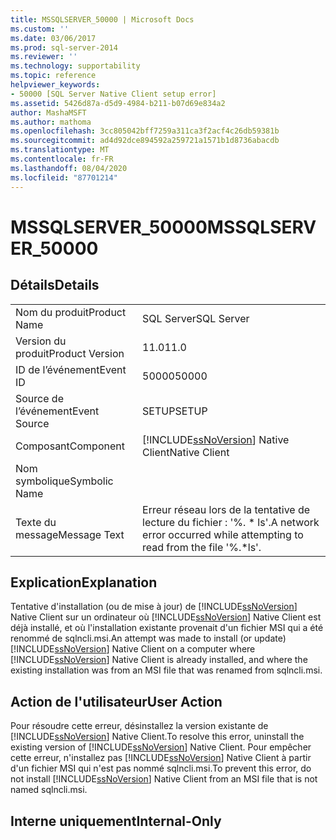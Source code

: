```yaml
---
title: MSSQLSERVER_50000 | Microsoft Docs
ms.custom: ''
ms.date: 03/06/2017
ms.prod: sql-server-2014
ms.reviewer: ''
ms.technology: supportability
ms.topic: reference
helpviewer_keywords:
- 50000 [SQL Server Native Client setup error]
ms.assetid: 5426d87a-d5d9-4984-b211-b07d69e834a2
author: MashaMSFT
ms.author: mathoma
ms.openlocfilehash: 3cc805042bff7259a311ca3f2acf4c26db59381b
ms.sourcegitcommit: ad4d92dce894592a259721a1571b1d8736abacdb
ms.translationtype: MT
ms.contentlocale: fr-FR
ms.lasthandoff: 08/04/2020
ms.locfileid: "87701214"
---
```

# <a name="mssqlserver_50000"></a><span data-ttu-id="d32d5-102">MSSQLSERVER_50000</span><span class="sxs-lookup"><span data-stu-id="d32d5-102">MSSQLSERVER_50000</span></span>
    
## <a name="details"></a><span data-ttu-id="d32d5-103">Détails</span><span class="sxs-lookup"><span data-stu-id="d32d5-103">Details</span></span>  
  
|||  
|-|-|  
|<span data-ttu-id="d32d5-104">Nom du produit</span><span class="sxs-lookup"><span data-stu-id="d32d5-104">Product Name</span></span>|<span data-ttu-id="d32d5-105">SQL Server</span><span class="sxs-lookup"><span data-stu-id="d32d5-105">SQL Server</span></span>|  
|<span data-ttu-id="d32d5-106">Version du produit</span><span class="sxs-lookup"><span data-stu-id="d32d5-106">Product Version</span></span>|<span data-ttu-id="d32d5-107">11.0</span><span class="sxs-lookup"><span data-stu-id="d32d5-107">11.0</span></span>|  
|<span data-ttu-id="d32d5-108">ID de l’événement</span><span class="sxs-lookup"><span data-stu-id="d32d5-108">Event ID</span></span>|<span data-ttu-id="d32d5-109">50000</span><span class="sxs-lookup"><span data-stu-id="d32d5-109">50000</span></span>|  
|<span data-ttu-id="d32d5-110">Source de l’événement</span><span class="sxs-lookup"><span data-stu-id="d32d5-110">Event Source</span></span>|<span data-ttu-id="d32d5-111">SETUP</span><span class="sxs-lookup"><span data-stu-id="d32d5-111">SETUP</span></span>|  
|<span data-ttu-id="d32d5-112">Composant</span><span class="sxs-lookup"><span data-stu-id="d32d5-112">Component</span></span>|[!INCLUDE[ssNoVersion](../../includes/ssnoversion-md.md)] <span data-ttu-id="d32d5-113">Native Client</span><span class="sxs-lookup"><span data-stu-id="d32d5-113">Native Client</span></span>|  
|<span data-ttu-id="d32d5-114">Nom symbolique</span><span class="sxs-lookup"><span data-stu-id="d32d5-114">Symbolic Name</span></span>||  
|<span data-ttu-id="d32d5-115">Texte du message</span><span class="sxs-lookup"><span data-stu-id="d32d5-115">Message Text</span></span>|<span data-ttu-id="d32d5-116">Erreur réseau lors de la tentative de lecture du fichier : '%. \* ls'.</span><span class="sxs-lookup"><span data-stu-id="d32d5-116">A network error occurred while attempting to read from the file '%.\*ls'.</span></span>|  
  
## <a name="explanation"></a><span data-ttu-id="d32d5-117">Explication</span><span class="sxs-lookup"><span data-stu-id="d32d5-117">Explanation</span></span>  
 <span data-ttu-id="d32d5-118">Tentative d'installation (ou de mise à jour) de [!INCLUDE[ssNoVersion](../../includes/ssnoversion-md.md)] Native Client sur un ordinateur où [!INCLUDE[ssNoVersion](../../includes/ssnoversion-md.md)] Native Client est déjà installé, et où l'installation existante provenait d'un fichier MSI qui a été renommé de sqlncli.msi.</span><span class="sxs-lookup"><span data-stu-id="d32d5-118">An attempt was made to install (or update) [!INCLUDE[ssNoVersion](../../includes/ssnoversion-md.md)] Native Client on a computer where [!INCLUDE[ssNoVersion](../../includes/ssnoversion-md.md)] Native Client is already installed, and where the existing installation was from an MSI file that was renamed from sqlncli.msi.</span></span>  
  
## <a name="user-action"></a><span data-ttu-id="d32d5-119">Action de l'utilisateur</span><span class="sxs-lookup"><span data-stu-id="d32d5-119">User Action</span></span>  
 <span data-ttu-id="d32d5-120">Pour résoudre cette erreur, désinstallez la version existante de [!INCLUDE[ssNoVersion](../../includes/ssnoversion-md.md)] Native Client.</span><span class="sxs-lookup"><span data-stu-id="d32d5-120">To resolve this error, uninstall the existing version of [!INCLUDE[ssNoVersion](../../includes/ssnoversion-md.md)] Native Client.</span></span> <span data-ttu-id="d32d5-121">Pour empêcher cette erreur, n'installez pas [!INCLUDE[ssNoVersion](../../includes/ssnoversion-md.md)] Native Client à partir d'un fichier MSI qui n'est pas nommé sqlncli.msi.</span><span class="sxs-lookup"><span data-stu-id="d32d5-121">To prevent this error, do not install [!INCLUDE[ssNoVersion](../../includes/ssnoversion-md.md)] Native Client from an MSI file that is not named sqlncli.msi.</span></span>  
  
## <a name="internal-only"></a><span data-ttu-id="d32d5-122">Interne uniquement</span><span class="sxs-lookup"><span data-stu-id="d32d5-122">Internal-Only</span></span>  
  
